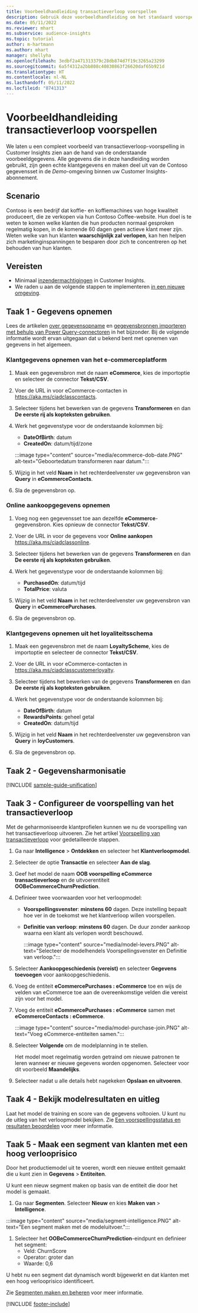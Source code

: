 ```yaml
---
title: Voorbeeldhandleiding transactieverloop voorspellen
description: Gebruik deze voorbeeldhandleiding om het standaard voorspellingsmodel voor transactieverloop uit te proberen.
ms.date: 05/11/2022
ms.reviewer: mhart
ms.subservice: audience-insights
ms.topic: tutorial
author: m-hartmann
ms.author: mhart
manager: shellyha
ms.openlocfilehash: 3edbf2a471313379c28db874d7f19c3265a23299
ms.sourcegitcommit: 6a5f4312a2bb808c40830863f26620daf65b921d
ms.translationtype: HT
ms.contentlocale: nl-NL
ms.lasthandoff: 05/11/2022
ms.locfileid: "8741313"
---
```

# <a name="transactional-churn-prediction-sample-guide"></a>Voorbeeldhandleiding transactieverloop voorspellen

We laten u een compleet voorbeeld van transactieverloop-voorspelling in Customer Insights zien aan de hand van de onderstaande voorbeeldgegevens. Alle gegevens die in deze handleiding worden gebruikt, zijn geen echte klantgegevens en maken deel uit van de Contoso gegevensset in de *Demo*-omgeving binnen uw Customer Insights-abonnement.

## <a name="scenario"></a>Scenario

Contoso is een bedrijf dat koffie- en koffiemachines van hoge kwaliteit produceert, die ze verkopen via hun Contoso Coffee-website. Hun doel is te weten te komen welke klanten die hun producten normaal gesproken regelmatig kopen, in de komende 60 dagen geen actieve klant meer zijn. Weten welke van hun klanten **waarschijnlijk zal verlopen**, kan hen helpen zich marketinginspanningen te besparen door zich te concentreren op het behouden van hun klanten.

## <a name="prerequisites"></a>Vereisten

- Minimaal [inzendermachtigingen](permissions.md) in Customer Insights.
- We raden u aan de volgende stappen te implementeren [in een nieuwe omgeving](manage-environments.md).

## <a name="task-1---ingest-data"></a>Taak 1 - Gegevens opnemen

Lees de artikelen [over gegevensopname](data-sources.md) en [gegevensbronnen importeren met behulp van Power Query-connectoren](connect-power-query.md) in het bijzonder. Bij de volgende informatie wordt ervan uitgegaan dat u bekend bent met opnemen van gegevens in het algemeen. 

### <a name="ingest-customer-data-from-ecommerce-platform"></a>Klantgegevens opnemen van het e-commerceplatform

1. Maak een gegevensbron met de naam **eCommerce**, kies de importoptie en selecteer de connector **Tekst/CSV**.

1. Voer de URL in voor eCommerce-contacten in https://aka.ms/ciadclasscontacts.

1. Selecteer tijdens het bewerken van de gegevens **Transformeren** en dan **De eerste rij als kopteksten gebruiken**.

1. Werk het gegevenstype voor de onderstaande kolommen bij:

   - **DateOfBirth**: datum
   - **CreatedOn**: datum/tijd/zone

   :::image type="content" source="media/ecommerce-dob-date.PNG" alt-text="Geboortedatum transformeren naar datum.":::

1. Wijzig in het veld **Naam** in het rechterdeelvenster uw gegevensbron van **Query** in **eCommerceContacts**.

1. Sla de gegevensbron op.

### <a name="ingest-online-purchase-data"></a>Online aankoopgegevens opnemen

1. Voeg nog een gegevensset toe aan dezelfde **eCommerce**-gegevensbron. Kies opnieuw de connector **Tekst/CSV**.

1. Voer de URL in voor de gegevens voor **Online aankopen** https://aka.ms/ciadclassonline.

1. Selecteer tijdens het bewerken van de gegevens **Transformeren** en dan **De eerste rij als kopteksten gebruiken**.

1. Werk het gegevenstype voor de onderstaande kolommen bij:

   - **PurchasedOn**: datum/tijd
   - **TotalPrice**: valuta
   
1. Wijzig in het veld **Naam** in het rechterdeelvenster uw gegevensbron van **Query** in **eCommercePurchases**.

1. Sla de gegevensbron op.

### <a name="ingest-customer-data-from-loyalty-schema"></a>Klantgegevens opnemen uit het loyaliteitsschema

1. Maak een gegevensbron met de naam **LoyaltyScheme**, kies de importoptie en selecteer de connector **Tekst/CSV**.

1. Voer de URL in voor eCommerce-contacten in https://aka.ms/ciadclasscustomerloyalty.

1. Selecteer tijdens het bewerken van de gegevens **Transformeren** en dan **De eerste rij als kopteksten gebruiken**.

1. Werk het gegevenstype voor de onderstaande kolommen bij:

   - **DateOfBirth**: datum
   - **RewardsPoints**: geheel getal
   - **CreatedOn**: datum/tijd

1. Wijzig in het veld **Naam** in het rechterdeelvenster uw gegevensbron van **Query** in **loyCustomers**.

1. Sla de gegevensbron op.

## <a name="task-2---data-unification"></a>Taak 2 - Gegevensharmonisatie

[!INCLUDE [sample-guide-unification](includes/sample-guide-unification.md)]

## <a name="task-3---configure-transaction-churn-prediction"></a>Taak 3 - Configureer de voorspelling van het transactieverloop

Met de geharmoniseerde klantprofielen kunnen we nu de voorspelling van het transactieverloop uitvoeren. Zie het artikel [Voorspelling van transactieverloop](predict-transactional-churn.md) voor gedetailleerde stappen. 

1. Ga naar **Intelligence** > **Ontdekken** en selecteer het **Klantverloopmodel**.

1. Selecteer de optie **Transactie** en selecteer **Aan de slag**.

1. Geef het model de naam **OOB voorspelling eCommerce transactieverloop** en de uitvoerentiteit **OOBeCommerceChurnPrediction**.

1. Definieer twee voorwaarden voor het verloopmodel:

   * **Voorspellingsvenster**: **minstens 60** dagen. Deze instelling bepaalt hoe ver in de toekomst we het klantverloop willen voorspellen.

   * **Definitie van verloop**: **minstens 60** dagen. De duur zonder aankoop waarna een klant als verlopen wordt beschouwd.

     :::image type="content" source="media/model-levers.PNG" alt-text="Selecteer de modelhendels Voorspellingsvenster en Definitie van verloop.":::

1. Selecteer **Aankoopgeschiedenis (vereist)** en selecteer **Gegevens toevoegen** voor aankoopgeschiedenis.

1. Voeg de entiteit **eCommercePurchases : eCommerce** toe en wijs de velden van eCommerce toe aan de overeenkomstige velden die vereist zijn voor het model.

1. Voeg de entiteit **eCommercePurchases : eCommerce** samen met **eCommerceContacts : eCommerce**.

   :::image type="content" source="media/model-purchase-join.PNG" alt-text="Voeg eCommerce-entiteiten samen.":::

1. Selecteer **Volgende** om de modelplanning in te stellen.

   Het model moet regelmatig worden getraind om nieuwe patronen te leren wanneer er nieuwe gegevens worden opgenomen. Selecteer voor dit voorbeeld **Maandelijks**.

1. Selecteer nadat u alle details hebt nagekeken **Opslaan en uitvoeren**.

## <a name="task-4---review-model-results-and-explanations"></a>Taak 4 - Bekijk modelresultaten en uitleg

Laat het model de training en score van de gegevens voltooien. U kunt nu de uitleg van het verloopmodel bekijken. Zie [Een voorspellingsstatus en resultaten beoordelen](predict-transactional-churn.md#review-a-prediction-status-and-results) voor meer informatie.

## <a name="task-5---create-a-segment-of-high-churn-risk-customers"></a>Taak 5 - Maak een segment van klanten met een hoog verlooprisico

Door het productiemodel uit te voeren, wordt een nieuwe entiteit gemaakt die u kunt zien in **Gegevens** > **Entiteiten**.   

U kunt een nieuw segment maken op basis van de entiteit die door het model is gemaakt.

1.  Ga naar **Segmenten**. Selecteer **Nieuw** en kies **Maken van** > **Intelligence**. 

   :::image type="content" source="media/segment-intelligence.PNG" alt-text="Een segment maken met de modeluitvoer.":::

1. Selecteer het **OOBeCommerceChurnPrediction**-eindpunt en definieer het segment: 
   - Veld: ChurnScore
   - Operator: groter dan
   - Waarde: 0,6

U hebt nu een segment dat dynamisch wordt bijgewerkt en dat klanten met een hoog verlooprisico identificeert.

Zie [Segmenten maken en beheren](segments.md) voor meer informatie.


[!INCLUDE [footer-include](includes/footer-banner.md)]
